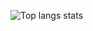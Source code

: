 ![Top langs stats](https://github-readme-stats.vercel.app/api/top-langs/?username=pacokleitz&hide=javascript,html,css)

